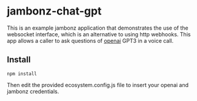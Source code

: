 # jambonz-chat-gpt

This is an example jambonz application that demonstrates the use of the websocket interface, which is an alternative to using http webhooks.  This app allows a caller to ask questions of [openai](https://openai.com/) GPT3 in a voice call.

## Install

```
npm install
```
Then edit the provided ecosystem.config.js file to insert your openai and jambonz credentials.

